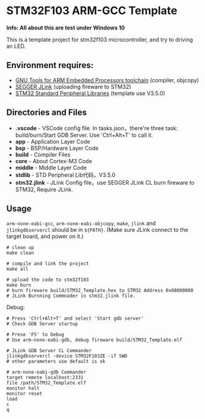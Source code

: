 # STM32F103 ARM-GCC Template
**Info: All about this are test under Windows 10**

This is a template project for stm32f103 microcontroller, and try to driving an LED.

## Environment requires:
- [GNU Tools for ARM Embedded Processors toolchain](https://launchpad.net/gcc-arm-embedded) (compiler, objcopy)
- [SEGGER JLink](https://www.segger.com/products/debug-probes/j-link/) (uploading fireware to STM32)
- [STM32 Standard Peripheral Libraries](http://www.st.com/content/st_com/en/products/embedded-software/mcus-embedded-software/stm32-embedded-software/stm32-standard-peripheral-libraries/stsw-stm32054.html) (template use V3.5.0)

## Directories and Files
- **.vscode** - VSCode config file. In tasks.json，there're three task: build/burn/Start GDB Server. Use 'Ctrl+Alt+T' to call it.
- **app** - Application Layer Code
- **bsp** - BSP/Hardware Layer Code
- **build** - Compiler Files
- **core** - About Cortex-M3 Code
- **middle** - Middle Layer Code
- **stdlib** - STD Peripheral Lib代码，V3.5.0
- **stm32.jlink** - JLink Config file，use SEGGER JLink CL burn fireware to STM32, Require JLink.

## Usage
`arm-none-eabi-gcc`, `arm-none-eabi-objcopy`, `make`, `jlink` and `jlinkgdbservercl` should be in `${PATH}`.
(Make sure JLink connect to the target board, and power on it.)
```
# clean up
make clean

# compile and link the project
make all

# upload the code to stm32f103
make burn
# burn fireware build/STM32_Template.hex to STM32 Address 0x08000000
# JLink Burnning Commnader in stm32.jlink file.
```

Debug:
```
# Press 'Ctrl+Alt+T' and select 'Start gdb server'
# Check GDB Server startup

# Prese 'F5' to Debug
# Use arm-none-eabi-gdb, debug fireware build/STM32_Template.elf

# JLink GDB Server CL Commander
jlinkgdbservercl -device STM32F103ZE -if SWD
# other parameters use default is ok

# arm-none-eabi-gdb Commander
target remote localhost:2331
file /path/STM32_Template.elf
monitor halt
monitor reset
load
c
q
```
